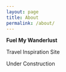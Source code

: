 ```yaml
---
layout: page
title: About
permalink: /about/
---
```


**Fuel My Wanderlust**

Travel Inspiration Site

Under Construction
